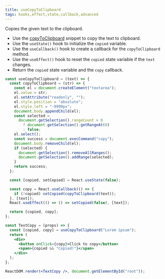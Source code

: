 ```yaml
---
title: useCopyToClipboard
tags: hooks,effect,state,callback,advanced
---
```


Copies the given text to the clipboard.

- Use the [copyToClipboard](/js/s/copy-to-clipboard/) snippet to copy the text to clipboard.
- Use the `useState()` hook to initialize the `copied` variable.
- Use the `useCallback()` hook to create a callback for the `copyToClipboard` method.
- Use the `useEffect()` hook to reset the `copied` state variable if the `text` changes.
- Return the `copied` state variable and the `copy` callback.

```jsx
const useCopyToClipboard = (text) => {
  const copyToClipboard = (str) => {
    const el = document.createElement("textarea");
    el.value = str;
    el.setAttribute("readonly", "");
    el.style.position = "absolute";
    el.style.left = "-9999px";
    document.body.appendChild(el);
    const selected =
      document.getSelection().rangeCount > 0
        ? document.getSelection().getRangeAt(0)
        : false;
    el.select();
    const success = document.execCommand("copy");
    document.body.removeChild(el);
    if (selected) {
      document.getSelection().removeAllRanges();
      document.getSelection().addRange(selected);
    }
    return success;
  };

  const [copied, setCopied] = React.useState(false);

  const copy = React.useCallback(() => {
    if (!copied) setCopied(copyToClipboard(text));
  }, [text]);
  React.useEffect(() => () => setCopied(false), [text]);

  return [copied, copy];
};
```

```jsx
const TextCopy = (props) => {
  const [copied, copy] = useCopyToClipboard("Lorem ipsum");
  return (
    <div>
      <button onClick={copy}>Click to copy</button>
      <span>{copied && "Copied!"}</span>
    </div>
  );
};

ReactDOM.render(<TextCopy />, document.getElementById("root"));
```
